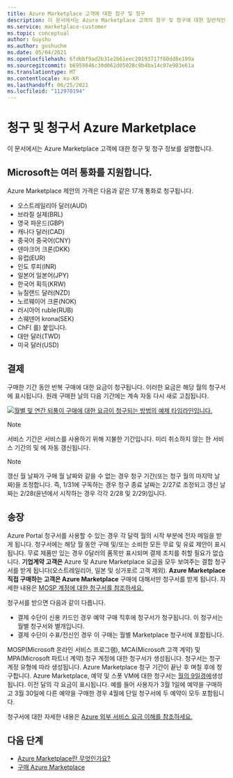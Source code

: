 ```yaml
---
title: Azure Marketplace 고객에 대한 청구 및 청구
description: 이 문서에서는 Azure Marketplace 고객의 청구 및 청구에 대한 일반적인 질문을 설명합니다.
ms.service: marketplace-customer
ms.topic: conceptual
author: Guyshu
ms.author: gushuchm
ms.date: 05/04/2021
ms.openlocfilehash: 6fdbbf9ad2b31e2b61eec20193717f60dd8e199a
ms.sourcegitcommit: b6959846c30d062d05028c9b4ba14c07e903e61a
ms.translationtype: MT
ms.contentlocale: ko-KR
ms.lasthandoff: 06/25/2021
ms.locfileid: "112970194"
---
```

# <a name="azure-marketplace-billing-and-invoicing"></a>청구 및 청구서 Azure Marketplace

이 문서에서는 Azure Marketplace 고객에 대한 청구 및 청구 정보를 설명합니다.

## <a name="microsoft-supports-multiple-currencies"></a>Microsoft는 여러 통화를 지원합니다.

Azure Marketplace 제안의 가격은 다음과 같은 17개 통화로 청구됩니다.

- 오스트레일리아 달러(AUD)
- 브라질 실제(BRL)
- 영국 파운드(GBP)
- 캐나다 달러(CAD)
- 중국어 중국어(CNY)
- 덴마크어 크론(DKK)
- 유럽(EUR)
- 인도 루피(INR)
- 일본어 일본어(JPY)
- 한국어 획득(KRW)
- 뉴질랜드 달러(NZD)
- 노르웨이어 크론(NOK)
- 러시아어 ruble(RUB)
- 스웨덴어 krona(SEK)
- ChF( 를) 붙입니다.
- 대만 달러(TWD)
- 미국 달러(USD)

## <a name="billing"></a>결제

구매한 기간 동안 반복 구매에 대한 요금이 청구됩니다. 이러한 요금은 해당 월의 청구서에 표시됩니다. 원래 구매한 날의 다음 기간에는 계속 자동 다시 새로 고침됩니다.

[![월별 및 연간 되풀이 구매에 대한 요금이 청구되는 방법의 예제 타임라인입니다.](media/billing/billing-charges-recurring.png)](media/billing/billing-charges-recurring.png#lightbox)

>[!NOTE]
> 서비스 기간은 서비스를 사용하기 위해 지불한 기간입니다. 미리 취소하지 않는 한 서비스 기간의 및 에 자동 갱신됩니다.

> [!NOTE]
> 갱신 월 날짜가 구매 월 날짜와 같을 수 없는 경우 청구 기간(또는 청구 월의 마지막 날짜)을 조정합니다. 즉, 1/31에 구독하는 경우 청구 종료 날짜는 2/27로 조정되고 갱신 날짜는 2/28(윤년에서 시작하는 경우 각각 2/28 및 2/29)입니다.

## <a name="invoices"></a>송장

Azure Portal 청구서를 사용할 수 있는 경우 각 달력 월의 시작 부분에 전자 메일을 받게 됩니다. 청구서에는 해당 월 동안 구매 및/또는 소비한 모든 무료 및 유료 제안이 표시됩니다. 무료 제품만 있는 경우 0달러의 품목만 표시되며 결제 조치를 취할 필요가 없습니다. **기업계약 고객은** Azure 및 Azure Marketplace 요금을 모두 보여주는 결합 청구서를 받게 됩니다(오스트레일리아, 일본 및 싱가포르 고객 제외). **Azure Marketplace 직접 구매하는 고객은 Azure Marketplace** 구매에 대해서만 청구서를 받게 됩니다. 자세한 내용은 [MOSP 계정에 대한 청구서를 참조하세요.](/azure/cost-management-billing/understand/download-azure-invoice#invoices-for-mosp-billing-accounts)

청구서를 받으면 다음과 같이 다릅니다.

- 결제 수단이 신용 카드인 경우 예약 구매 직후에 청구서가 청구됩니다. 이 청구서는 월별 청구서와 별개입니다.
- 결제 수단이 수표/전신인 경우 이 구매는 월별 Marketplace 청구서에 포함됩니다.

MOSP(Microsoft 온라인 서비스 프로그램), MCA(Microsoft 고객 계약) 및 MPA(Microsoft 파트너 계약) 청구 계정에 대한 청구서가 생성됩니다. 청구서는 청구 계정 유형에 따라 생성됩니다. Azure Marketplace 청구 기간이 끝난 후 며칠 후에 청구합니다. Azure Marketplace, 예약 및 스폿 VM에 대한 청구서는 [월의 9일경에](/azure/cost-management-billing/understand/download-azure-invoice#invoices-for-mosp-billing-accounts)생성됩니다. 이전 달의 각 요금이 표시됩니다. 예를 들어 사용자가 3월 1일에 예약을 구매하고 3월 30일에 다른 예약을 구매한 경우 4월에 단일 청구서에 두 예약이 모두 포함됩니다.

청구서에 대한 자세한 내용은 [Azure 외부 서비스 요금 이해를 참조하세요.](/azure/cost-management-billing/understand/understand-azure-marketplace-charges)

## <a name="next-steps"></a>다음 단계

- [Azure Marketplace란 무엇인가요?](azure-marketplace-overview.md)
- [구매 Azure Marketplace](azure-purchasing-invoicing.md)

